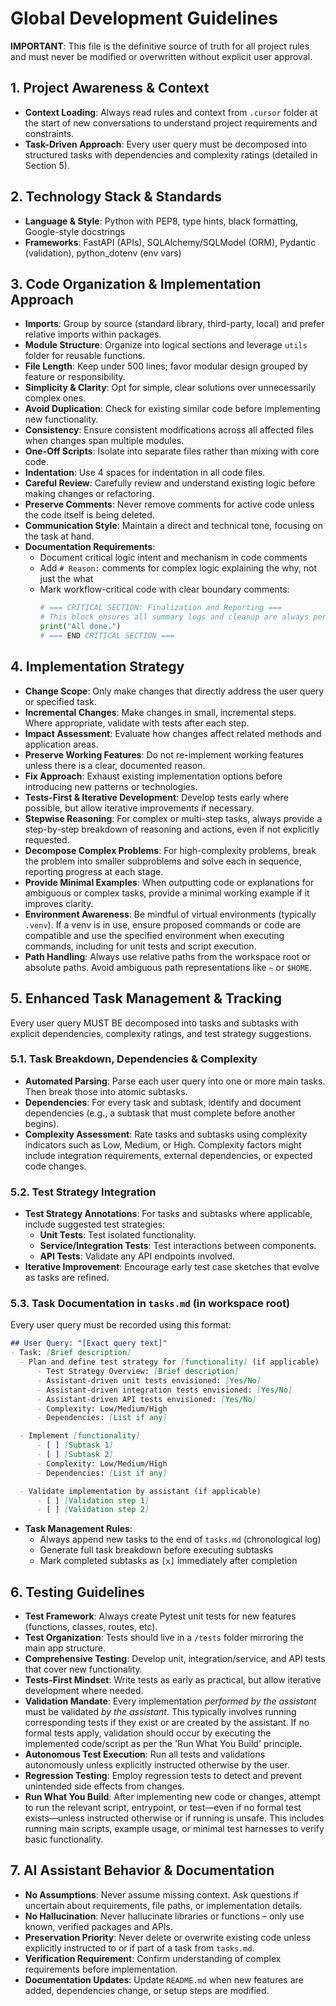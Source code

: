 # Global Development Guidelines

**IMPORTANT**: This file is the definitive source of truth for all project rules and must never be modified or overwritten without explicit user approval.

## 1. Project Awareness & Context

- **Context Loading**: Always read rules and context from `.cursor` folder at the start of new conversations to understand project requirements and constraints.
- **Task-Driven Approach**: Every user query must be decomposed into structured tasks with dependencies and complexity ratings (detailed in Section 5).

## 2. Technology Stack & Standards

- **Language & Style**: Python with PEP8, type hints, black formatting, Google-style docstrings
- **Frameworks**: FastAPI (APIs), SQLAlchemy/SQLModel (ORM), Pydantic (validation), python_dotenv (env vars)

## 3. Code Organization & Implementation Approach

- **Imports**: Group by source (standard library, third-party, local) and prefer relative imports within packages.
- **Module Structure**: Organize into logical sections and leverage `utils` folder for reusable functions.
- **File Length**: Keep under 500 lines; favor modular design grouped by feature or responsibility.
- **Simplicity & Clarity**: Opt for simple, clear solutions over unnecessarily complex ones.
- **Avoid Duplication**: Check for existing similar code before implementing new functionality.
- **Consistency**: Ensure consistent modifications across all affected files when changes span multiple modules.
- **One-Off Scripts**: Isolate into separate files rather than mixing with core code.
- **Indentation**: Use 4 spaces for indentation in all code files.
- **Careful Review**: Carefully review and understand existing logic before making changes or refactoring.
- **Preserve Comments**: Never remove comments for active code unless the code itself is being deleted.
- **Communication Style**: Maintain a direct and technical tone, focusing on the task at hand.
- **Documentation Requirements**:
  - Document critical logic intent and mechanism in code comments
  - Add `# Reason:` comments for complex logic explaining the why, not just the what
  - Mark workflow-critical code with clear boundary comments:
    ```python
    # === CRITICAL SECTION: Finalization and Reporting ===
    # This block ensures all summary logs and cleanup are always performed, even if earlier steps fail.
    print("All done.")
    # === END CRITICAL SECTION ===
    ```

## 4. Implementation Strategy

- **Change Scope**: Only make changes that directly address the user query or specified task.
- **Incremental Changes**: Make changes in small, incremental steps. Where appropriate, validate with tests after each step.
- **Impact Assessment**: Evaluate how changes affect related methods and application areas.
- **Preserve Working Features**: Do not re-implement working features unless there is a clear, documented reason.
- **Fix Approach**: Exhaust existing implementation options before introducing new patterns or technologies.
- **Tests-First & Iterative Development**: Develop tests early where possible, but allow iterative improvements if necessary.
- **Stepwise Reasoning**: For complex or multi-step tasks, always provide a step-by-step breakdown of reasoning and actions, even if not explicitly requested.
- **Decompose Complex Problems**: For high-complexity problems, break the problem into smaller subproblems and solve each in sequence, reporting progress at each stage.
- **Provide Minimal Examples**: When outputting code or explanations for ambiguous or complex tasks, provide a minimal working example if it improves clarity.
- **Environment Awareness**: Be mindful of virtual environments (typically `.venv`). If a venv is in use, ensure proposed commands or code are compatible and use the specified environment when executing commands, including for unit tests and script execution.
- **Path Handling**: Always use relative paths from the workspace root or absolute paths. Avoid ambiguous path representations like `~` or `$HOME`.

## 5. Enhanced Task Management & Tracking

Every user query MUST BE decomposed into tasks and subtasks with explicit dependencies, complexity ratings, and test strategy suggestions.

### 5.1. Task Breakdown, Dependencies & Complexity

- **Automated Parsing**: Parse each user query into one or more main tasks. Then break those into atomic subtasks.
- **Dependencies**: For every task and subtask, identify and document dependencies (e.g., a subtask that must complete before another begins).
- **Complexity Assessment**: Rate tasks and subtasks using complexity indicators such as Low, Medium, or High. Complexity factors might include integration requirements, external dependencies, or expected code changes.

### 5.2. Test Strategy Integration

- **Test Strategy Annotations**: For tasks and subtasks where applicable, include suggested test strategies:
  - **Unit Tests**: Test isolated functionality.
  - **Service/Integration Tests**: Test interactions between components.
  - **API Tests**: Validate any API endpoints involved.
- **Iterative Improvement**: Encourage early test case sketches that evolve as tasks are refined.

### 5.3. Task Documentation in `tasks.md` (in workspace root)

Every user query must be recorded using this format:

```markdown
## User Query: "[Exact query text]"
- Task: [Brief description]
  - Plan and define test strategy for [functionality] (if applicable)
      - Test Strategy Overview: [Brief description]
      - Assistant-driven unit tests envisioned: [Yes/No]
      - Assistant-driven integration tests envisioned: [Yes/No]
      - Assistant-driven API tests envisioned: [Yes/No]
      - Complexity: Low/Medium/High
      - Dependencies: [List if any]

  - Implement [functionality]
      - [ ] [Subtask 1]
      - [ ] [Subtask 2]
      - Complexity: Low/Medium/High
      - Dependencies: [List if any]

  - Validate implementation by assistant (if applicable)
      - [ ] [Validation step 1]
      - [ ] [Validation step 2]
```

- **Task Management Rules**:
  - Always append new tasks to the end of `tasks.md` (chronological log)
  - Generate full task breakdown before executing subtasks
  - Mark completed subtasks as `[x]` immediately after completion

## 6. Testing Guidelines

- **Test Framework**: Always create Pytest unit tests for new features (functions, classes, routes, etc).
- **Test Organization**: Tests should live in a `/tests` folder mirroring the main app structure.
- **Comprehensive Testing**: Develop unit, integration/service, and API tests that cover new functionality.
- **Tests-First Mindset**: Write tests as early as practical, but allow iterative development where needed.
- **Validation Mandate**: Every implementation *performed by the assistant* must be validated *by the assistant*. This typically involves running corresponding tests if they exist or are created by the assistant. If no formal tests apply, validation should occur by executing the implemented code/script as per the 'Run What You Build' principle.
- **Autonomous Test Execution**: Run all tests and validations autonomously unless explicitly instructed otherwise by the user.
- **Regression Testing**: Employ regression tests to detect and prevent unintended side effects from changes.
- **Run What You Build**: After implementing new code or changes, attempt to run the relevant script, entrypoint, or test—even if no formal test exists—unless instructed otherwise or if running is unsafe. This includes running main scripts, example usage, or minimal test harnesses to verify basic functionality.

## 7. AI Assistant Behavior & Documentation

- **No Assumptions**: Never assume missing context. Ask questions if uncertain about requirements, file paths, or implementation details.
- **No Hallucination**: Never hallucinate libraries or functions – only use known, verified packages and APIs.
- **Preservation Priority**: Never delete or overwrite existing code unless explicitly instructed to or if part of a task from `tasks.md`.
- **Verification Requirement**: Confirm understanding of complex requirements before implementation.
- **Documentation Updates**: Update `README.md` when new features are added, dependencies change, or setup steps are modified.